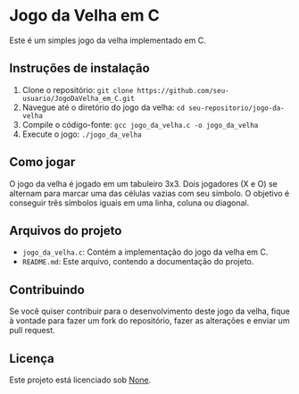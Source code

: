 # Jogo da Velha em C

Este é um simples jogo da velha implementado em C.

## Instruções de instalação

1. Clone o repositório: `git clone https://github.com/seu-usuario/JogoDaVelha_em_C.git`
2. Navegue até o diretório do jogo da velha: `cd seu-repositorio/jogo-da-velha`
3. Compile o código-fonte: `gcc jogo_da_velha.c -o jogo_da_velha`
4. Execute o jogo: `./jogo_da_velha`

## Como jogar

O jogo da velha é jogado em um tabuleiro 3x3. Dois jogadores (X e O) se alternam para marcar uma das células vazias com seu símbolo. O objetivo é conseguir três símbolos iguais em uma linha, coluna ou diagonal.

## Arquivos do projeto

- `jogo_da_velha.c`: Contém a implementação do jogo da velha em C.
- `README.md`: Este arquivo, contendo a documentação do projeto.

## Contribuindo

Se você quiser contribuir para o desenvolvimento deste jogo da velha, fique à vontade para fazer um fork do repositório, fazer as alterações e enviar um pull request.

## Licença

Este projeto está licenciado sob [None](LICENSE).
